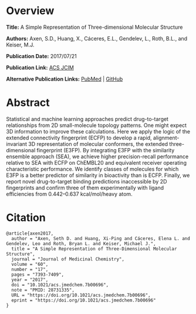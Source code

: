 # Overview
**Title:**
A Simple Representation of Three-dimensional Molecular Structure

**Authors:**
Axen, S.D., Huang, X., Cáceres, E.L., Gendelev, L., Roth, B.L., and Keiser, M.J.

**Publication Date:**
2017/07/21

**Publication Link:**
[ACS JCIM](https://pubs.acs.org/doi/full/10.1021/acs.jmedchem.7b00696)

**Alternative Publication Links:**
[PubMed](https://pmc.ncbi.nlm.nih.gov/articles/PMC6075869/) | 
[GitHub](https://github.com/keiserlab/e3fp/tree/1.1)

# Abstract
Statistical and machine learning approaches predict drug-to-target relationships from 2D small-molecule topology patterns. 
One might expect 3D information to improve these calculations. 
Here we apply the logic of the extended connectivity fingerprint (ECFP) to develop a rapid, alignment-invariant 3D representation of molecular conformers, the extended three-dimensional fingerprint (E3FP). 
By integrating E3FP with the similarity ensemble approach (SEA), we achieve higher precision-recall performance relative to SEA with ECFP on ChEMBL20 and equivalent receiver operating characteristic performance. 
We identify classes of molecules for which E3FP is a better predictor of similarity in bioactivity than is ECFP. 
Finally, we report novel drug-to-target binding predictions inaccessible by 2D fingerprints and confirm three of them experimentally with ligand efficiencies from 0.442–0.637 kcal/mol/heavy atom.


# Citation
```
@article{axen2017,
  author = "Axen, Seth D. and Huang, Xi-Ping and Cáceres, Elena L. and Gendelev, Leo and Roth, Bryan L. and Keiser, Michael J.",
  title = "A Simple Representation of Three-Dimensional Molecular Structure",
  journal = "Journal of Medicinal Chemistry",
  volume = "60",
  number = "17",
  pages = "7393-7409",
  year = "2017",
  doi = "10.1021/acs.jmedchem.7b00696",
  note = "PMID: 28731335",
  URL = "https://doi.org/10.1021/acs.jmedchem.7b00696",
  eprint = "https://doi.org/10.1021/acs.jmedchem.7b00696"
}
```

